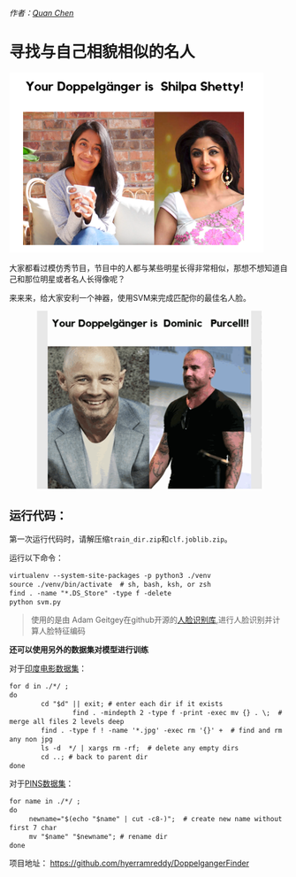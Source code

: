 *作者：[Quan Chen](https://github.com/chenquan)*

# 寻找与自己相貌相似的名人



![image-20191125155814591](img/image-20191125155814591.png)

大家都看过模仿秀节目，节目中的人都与某些明星长得非常相似，那想不想知道自己和那位明星或者名人长得像呢？

来来来，给大家安利一个神器，使用SVM来完成匹配你的最佳名人脸。

![doppleganger](img/doppleganger.gif)





## 运行代码：

第一次运行代码时，请解压缩`train_dir.zip`和`clf.joblib.zip`。

运行以下命令：

```shell
virtualenv --system-site-packages -p python3 ./venv
source ./venv/bin/activate  # sh, bash, ksh, or zsh
find . -name "*.DS_Store" -type f -delete
python svm.py
```

>  使用的是由 Adam Geitgey在github开源的[人脸识别库](https://github.com/ageitgey/face_recognition),进行人脸识别并计算人脸特征编码

**还可以使用另外的数据集对模型进行训练**

对于[印度电影数据集](http://cvit.iiit.ac.in/projects/IMFDB/)：

```shell
for d in ./*/ ;
do
        cd "$d" || exit; # enter each dir if it exists
				find . -mindepth 2 -type f -print -exec mv {} . \;  # merge all files 2 levels deep
        find . -type f ! -name '*.jpg' -exec rm '{}' +  # find and rm any non jpg
        ls -d  */ | xargs rm -rf;  # delete any empty dirs
        cd ..; # back to parent dir
done
```

对于[PINS数据集](https://www.kaggle.com/frules11/pins-face-recognition)：

```shell
for name in ./*/ ;
do
     newname="$(echo "$name" | cut -c8-)";  # create new name without first 7 char
     mv "$name" "$newname"; # rename dir
done
```

项目地址： https://github.com/hyerramreddy/DoppelgangerFinder 